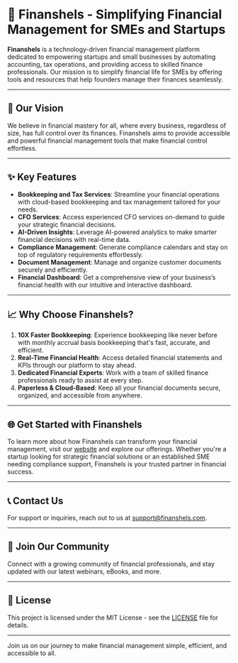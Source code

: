 # 🌟 Finanshels - Simplifying Financial Management for SMEs and Startups

**Finanshels** is a technology-driven financial management platform dedicated to empowering startups and small businesses by automating accounting, tax operations, and providing access to skilled finance professionals. Our mission is to simplify financial life for SMEs by offering tools and resources that help founders manage their finances seamlessly.

---

## 🚀 **Our Vision**

We believe in financial mastery for all, where every business, regardless of size, has full control over its finances. Finanshels aims to provide accessible and powerful financial management tools that make financial control effortless.

---

## ✨ **Key Features**

- **Bookkeeping and Tax Services**: Streamline your financial operations with cloud-based bookkeeping and tax management tailored for your needs.
- **CFO Services**: Access experienced CFO services on-demand to guide your strategic financial decisions.
- **AI-Driven Insights**: Leverage AI-powered analytics to make smarter financial decisions with real-time data.
- **Compliance Management**: Generate compliance calendars and stay on top of regulatory requirements effortlessly.
- **Document Management**: Manage and organize customer documents securely and efficiently.
- **Financial Dashboard**: Get a comprehensive view of your business’s financial health with our intuitive and interactive dashboard.

---

## 📈 **Why Choose Finanshels?**

1. **10X Faster Bookkeeping**: Experience bookkeeping like never before with monthly accrual basis bookkeeping that's fast, accurate, and efficient.
2. **Real-Time Financial Health**: Access detailed financial statements and KPIs through our platform to stay ahead.
3. **Dedicated Financial Experts**: Work with a team of skilled finance professionals ready to assist at every step.
4. **Paperless & Cloud-Based**: Keep all your financial documents secure, organized, and accessible from anywhere.

---

## 🌐 **Get Started with Finanshels**

To learn more about how Finanshels can transform your financial management, visit our [website](https://www.finanshels.com/) and explore our offerings. Whether you're a startup looking for strategic financial solutions or an established SME needing compliance support, Finanshels is your trusted partner in financial success.

---

## 📞 **Contact Us**

For support or inquiries, reach out to us at [support@finanshels.com](mailto:support@finanshels.com).

---

## 🤝 **Join Our Community**

Connect with a growing community of financial professionals, and stay updated with our latest webinars, eBooks, and more.

---

## 📜 **License**

This project is licensed under the MIT License - see the [LICENSE](LICENSE) file for details.

---

Join us on our journey to make financial management simple, efficient, and accessible to all.
